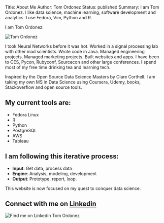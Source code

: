 Title: About Me
Author: Tom Ordonez
Status: published
Summary: I am Tom Ordonez. I like data science, machine learning, software development and analytics. I use Fedora, Vim, Python and R.

I am Tom Ordonez.

![Tom Ordonez]({filename}/images/tomordonez.jpg)

I took Neural Networks before it was hot. Worked in a signal processing lab with other mad scientists. Wrote code in Java. Managed engineering projects. Managed marketing projects. Built websites and apps. I have been to CES, Pycon, Rubyconf, Sourcecon and other large conferences. I spend most of my free time drinking tea and learning tech.

Inspired by the Open Source Data Science Masters by Clare Corthell. I am taking my own MS in Data Science using Coursera, Udemy, books, Stackoverflow and open source tools.

## My current tools are:

* Fedora Linux
* R
* Python
* PostgreSQL
* AWS
* Tableau

## I am following this iterative process:

* **Input**: Get data, process data
* **Engine**: Analysis, modeling, development
* **Output**: Prototype, report, loop.

This website is now focused on my quest to conquer data science.

## Connect with me on <a href="https://www.linkedin.com/in/tomordonez/" target="_blank">Linkedin</a>
![Find me on Linkedin Tom Ordonez]({filename}/images/contact-tomordonez-linkedin.gif)
